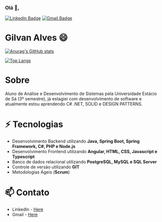 ### Olá 👋,
[![Linkedin Badge](https://img.shields.io/badge/-Gilvan&#8208;Alves-blue?style=flat-square&logo=Linkedin&logoColor=white&link=https://www.linkedin.com/in/gilvan-alves-11ab061a0/)](https://www.linkedin.com/in/gilvan-alves-11ab061a0/)
[![Gmail Badge](https://img.shields.io/badge/-gilvan.office@gmail.com-c14438?style=flat-square&logo=Gmail&logoColor=white&link=mailto:gilvan.office@gmail.com)](mailto:gilvan.office@gmail.com)  

# Gilvan Alves 😄

[![Anurag's GitHub stats](https://github-readme-stats.vercel.app/api?username=Gilvan-R-A)](https://github.com/anuraghazra/github-readme-stats)

[![Top Langs](https://github-readme-stats.vercel.app/api/top-langs/?username=Gilvan-R-A)](https://github.com/anuraghazra/github-readme-stats)

# Sobre

Aluno de Análise e Desenvolvimento de Sistemas pela Universidade Estácio de Sá (3º semestre), já estagiei com desenvolvimento de software e atualmente estou aprendendo C# .NET, SOLID e DESIGN PATTERNS.

# ⚡ Tecnologias       

- Desenvolvimento Backend utilizando **Java, Spring Boot, Spring Framework, C#, PHP e Node.js**
- Desenvolvimento Frontend utilizando **Angular, HTML, CSS, Javascript e Typescript**
- Banco de dados relacional utilizando **PostgreSQL, MySQL e SQL Server**
- Controle de versão utilizando **GIT**
- Metodologias Ágeis (**Scrum**)   

# 📫 Contato   

- LinkedIn - 
[Here](https://www.linkedin.com/in/gilvan-alves-11ab061a0/)
- Gmail - [Here](mailto:gilvan.office@gmail.com)

